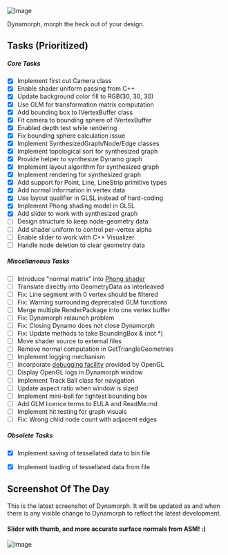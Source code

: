 ![Image](https://raw.github.com/ikeough/Dynamo/master/doc/distrib/Images/dynamo_logo_dark.png) 

Dynamorph, morph the heck out of your design.

## Tasks (Prioritized) ##

##### Core Tasks #####
- [x] Implement first cut Camera class
- [x] Enable shader uniform passing from C++
- [x] Update background color fill to RGB(30, 30, 30)
- [x] Use GLM for transformation matrix computation
- [x] Add bounding box to IVertexBuffer class
- [x] Fit camera to bounding sphere of IVertexBuffer
- [x] Enabled depth test while rendering
- [x] Fix bounding sphere calculation issue
- [x] Implement SynthesizedGraph/Node/Edge classes
- [x] Implement topological sort for synthesized graph
- [x] Provide helper to synthesize Dynamo graph 
- [x] Implement layout algorithm for synthesized graph
- [x] Implement rendering for synthesized graph
- [x] Add support for Point, Line, LineStrip primitive types
- [x] Add normal information in vertex data
- [x] Use layout qualifier in GLSL instead of hard-coding
- [x] Implement Phong shading model in GLSL
- [x] Add slider to work with synthesized graph
- [ ] Design structure to keep node-geometry data
- [ ] Add shader uniform to control per-vertex alpha
- [ ] Enable slider to work with C++ Visualizer
- [ ] Handle node deletion to clear geometry data

##### Miscellaneous Tasks #####
- [ ] Introduce "normal matrix" into [Phong shader](http://www.mathematik.uni-marburg.de/~thormae/lectures/graphics1/code/WebGLShaderLightMat/renderer.js)
- [ ] Translate directly into GeometryData as interleaved
- [ ] Fix: Line segment with 0 vertex should be filtered
- [ ] Fix: Warning surrounding deprecated GLM functions
- [ ] Merge multiple RenderPackage into one vertex buffer
- [ ] Fix: Dynamorph relaunch problem
- [ ] Fix: Closing Dynamo does not close Dynamorph
- [ ] Fix: Update methods to take BoundingBox & (not *)
- [ ] Move shader source to external files
- [ ] Remove normal computation in GetTriangleGeometries
- [ ] Implement logging mechanism
- [ ] Incorporate [debugging facility](http://www.opengl.org/registry/specs/ARB/debug_output.txt) provided by OpenGL
- [ ] Display OpenGL logs in Dynamorph window
- [ ] Implement Track Ball class for navigation
- [ ] Update aspect ratio when window is sized
- [ ] Implement mini-ball for tightest bounding box
- [ ] Add GLM licence terms to EULA and ReadMe.md
- [ ] Implement hit testing for graph visuals
- [ ] Fix: Wrong child node count with adjacent edges

##### Obsolete Tasks #####
- [x] Implement saving of tessellated data to bin file
- [x] Implement loading of tessellated data from file


## Screenshot Of The Day ##
This is the latest screenshot of Dynamorph. It will be updated as and when there is any visible change to Dynamorph to reflect the latest development.

#### Slider with thumb, and more accurate surface normals from ASM! :) ####
![Image](https://raw.githubusercontent.com/Benglin/Dynamo/Recharge_Ben/src/Extensions/Dynamorph/dynamorph-screen.png)
